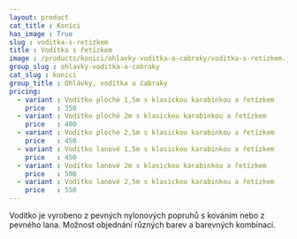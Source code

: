 ```yaml
---
layout: product
cat_title : Koníci
has_image : True
slug : voditka-s-retizkem
title : Vodítka s řetízkem
image : /products/konici/ohlavky-voditka-a-cabraky/voditka-s-retizkem.jpg
group_slug : ohlavky-voditka-a-cabraky
cat_slug : konici
group_title : Ohlávky, vodítka a čabraky
pricing:
  - variant : Vodítko ploché 1,5m s klasickou karabinkou a řetízkem
    price   : 350
  - variant : Vodítko ploché 2m s klasickou karabinkou a řetízkem
    price   : 400
  - variant : Vodítko ploché 2,5m s klasickou karabinkou a řetízkem
    price   : 450
  - variant : Vodítko lanové 1,5m s klasickou karabinkou a řetízkem
    price   : 450
  - variant : Vodítko lanové 2m s klasickou karabinkou a řetízkem
    price   : 500
  - variant : Vodítko lanové 2,5m s klasickou karabinkou a řetízkem
    price   : 550
---
```


Vodítko je vyrobeno z pevných nylonových popruhů s kováním nebo z pevného lana. 
Možnost objednání různých barev a barevných kombinací.


